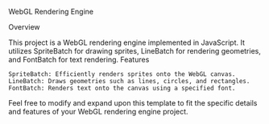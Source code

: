 

WebGL Rendering Engine

Overview

This project is a WebGL rendering engine implemented in JavaScript. It utilizes SpriteBatch for drawing sprites, LineBatch for rendering geometries, and FontBatch for text rendering.
Features

    SpriteBatch: Efficiently renders sprites onto the WebGL canvas.
    LineBatch: Draws geometries such as lines, circles, and rectangles.
    FontBatch: Renders text onto the canvas using a specified font.






Feel free to modify and expand upon this template to fit the specific details and features of your WebGL rendering engine project.
